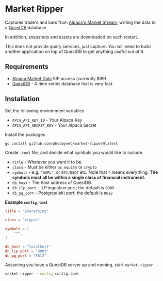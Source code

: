 # Market Ripper

Captures trade's and bars from [Alpaca's Market Stream](https://alpaca.markets/data), writing the data to a [QuestDB](https://questdb.io/docs/) database

In addition, snapshots and assets are downloaded on each restart.

This does not provide query services, just capture.  You will need to build another application on top of QuestDB to get anything useful out of it.

## Requirements

- [Alpaca Market Data](https://alpaca.markets/data) SIP access (currently $99)
- [QuestDB](https://questdb.io/docs/) - A time series database that is very fast.

## Installation

Set the following environment variables

- `APCA_API_KEY_ID` - Your Alpaca Key
- `APCA_API_SECRET_KEY` - Your Alpaca Secret

Install the packages

```bash
go install github.com/phoobynet/market-ripper@latest
```

Create `.toml` file, and decide what symbols you would like to include.  

- `title` - Whatever you want it to be.
- `class` - Must be either `us_equity` or `crypto`
- `symbols` - e.g. `"AAPL"`, or `BTC/USDT` etc. Note that `*` means everything.  **The symbols must all be within a single class of financial instrument.**
- `db_host` - The host address of QuestDB
- `db_ilp_port` - ILP ingestion port; the default is `9009`
- `db_pg_port` - Postgres(ish) port; the default is `8812`

**Example `config.toml`**

```toml
title = "Everything"

class = "crypto"

symbols = [
    "*",
]

db_host = "localhost"
db_lip_port = "9009"
db_pg_port = "8812"
```

Assuming you have a QuestDB server up and running, start `market-ripper`

```bash
market-ripper --config config.toml
```


